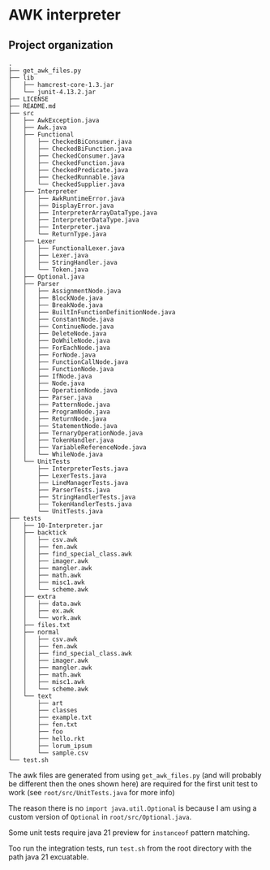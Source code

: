 # AWK interpreter

## Project organization

```
.
├── get_awk_files.py
├── lib
│   ├── hamcrest-core-1.3.jar
│   └── junit-4.13.2.jar
├── LICENSE
├── README.md
├── src
│   ├── AwkException.java
│   ├── Awk.java
│   ├── Functional
│   │   ├── CheckedBiConsumer.java
│   │   ├── CheckedBiFunction.java
│   │   ├── CheckedConsumer.java
│   │   ├── CheckedFunction.java
│   │   ├── CheckedPredicate.java
│   │   ├── CheckedRunnable.java
│   │   └── CheckedSupplier.java
│   ├── Interpreter
│   │   ├── AwkRuntimeError.java
│   │   ├── DisplayError.java
│   │   ├── InterpreterArrayDataType.java
│   │   ├── InterpreterDataType.java
│   │   ├── Interpreter.java
│   │   └── ReturnType.java
│   ├── Lexer
│   │   ├── FunctionalLexer.java
│   │   ├── Lexer.java
│   │   ├── StringHandler.java
│   │   └── Token.java
│   ├── Optional.java
│   ├── Parser
│   │   ├── AssignmentNode.java
│   │   ├── BlockNode.java
│   │   ├── BreakNode.java
│   │   ├── BuiltInFunctionDefinitionNode.java
│   │   ├── ConstantNode.java
│   │   ├── ContinueNode.java
│   │   ├── DeleteNode.java
│   │   ├── DoWhileNode.java
│   │   ├── ForEachNode.java
│   │   ├── ForNode.java
│   │   ├── FunctionCallNode.java
│   │   ├── FunctionNode.java
│   │   ├── IfNode.java
│   │   ├── Node.java
│   │   ├── OperationNode.java
│   │   ├── Parser.java
│   │   ├── PatternNode.java
│   │   ├── ProgramNode.java
│   │   ├── ReturnNode.java
│   │   ├── StatementNode.java
│   │   ├── TernaryOperationNode.java
│   │   ├── TokenHandler.java
│   │   ├── VariableReferenceNode.java
│   │   └── WhileNode.java
│   └── UnitTests
│       ├── InterpreterTests.java
│       ├── LexerTests.java
│       ├── LineManagerTests.java
│       ├── ParserTests.java
│       ├── StringHandlerTests.java
│       ├── TokenHandlerTests.java
│       └── UnitTests.java
├── tests
│   ├── 10-Interpreter.jar
│   ├── backtick
│   │   ├── csv.awk
│   │   ├── fen.awk
│   │   ├── find_special_class.awk
│   │   ├── imager.awk
│   │   ├── mangler.awk
│   │   ├── math.awk
│   │   ├── misc1.awk
│   │   └── scheme.awk
│   ├── extra
│   │   ├── data.awk
│   │   ├── ex.awk
│   │   └── work.awk
│   ├── files.txt
│   ├── normal
│   │   ├── csv.awk
│   │   ├── fen.awk
│   │   ├── find_special_class.awk
│   │   ├── imager.awk
│   │   ├── mangler.awk
│   │   ├── math.awk
│   │   ├── misc1.awk
│   │   └── scheme.awk
│   └── text
│       ├── art
│       ├── classes
│       ├── example.txt
│       ├── fen.txt
│       ├── foo
│       ├── hello.rkt
│       ├── lorum_ipsum
│       └── sample.csv
└── test.sh
```

The awk files are generated from using `get_awk_files.py` (and will probably be different then the ones shown here) are required for the first unit test to work (see `root/src/UnitTests.java` for more info)

The reason there is no `import java.util.Optional` is because I am using a custom version of `Optional` in `root/src/Optional.java`.

Some unit tests require java 21 preview for `instanceof` pattern matching.

Too run the integration tests, run `test.sh` from the root directory with the path java 21 excuatable.
